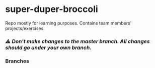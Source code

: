 # super-duper-broccoli

Repo mostly for learning purposes. Contains team members' projects/exercises.

### *⚠ Don't make changes to the master branch. All changes should go under your own branch.*

### Branches

<!-->

<!-->
